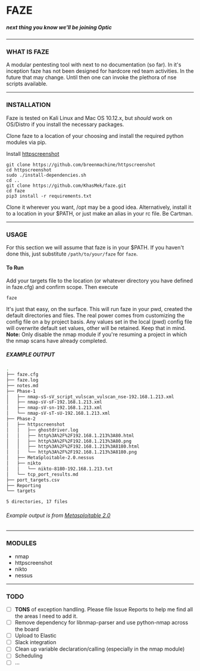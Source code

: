 # FAZE

##### next thing you know we'll be joining Optic

---

### WHAT IS FAZE

A modular pentesting tool with next to no documentation (so far). In it's inception faze has not been designed for hardcore red team activities. In the future that may change. Until then one can invoke the plethora of nse scripts available. 

---

### INSTALLATION

Faze is tested on Kali Linux and Mac OS 10.12.x, but _should_ work on OS/Distro if you install the necessary packages.

Clone faze to a location of your choosing and install the required python modules via pip.

Install [httpscreenshot](https://github.com/breenmachine/httpscreenshot)

```shell
git clone https://github.com/breenmachine/httpscreenshot
cd httpscreenshot
sudo ./install-dependencies.sh
cd ..
git clone https://github.com/KhasMek/faze.git
cd faze
pip3 install -r requirements.txt
```

Clone it wherever you want, /opt may be a good idea. Alternatively, install it to a location in your $PATH, or just make an alias in your rc file. Be Cartman.

---

### USAGE

For this section we will assume that faze is in your $PATH. If you haven't done this, just substitute `/path/to/your/faze` for `faze`.


#### To Run

Add your targets file to the location (or whatever directory you have defined in faze.cfg) and confirm scope. Then execute
```
faze
```

It's just that easy, on the surface. This will run faze in your pwd, created the default directories and files. The real power comes from customizing the config file on a by project basis. Any values set in the local (pwd) config file will overwrite default set values, other will be retained. Keep that in mind. **Note:** Only disable the nmap module if you're resuming a project in which the nmap scans have already completed.

##### EXAMPLE OUTPUT

```bash
.
├── faze.cfg
├── faze.log
├── notes.md
├── Phase-1
│   ├── nmap-sS-sV_script_vulscan_vulscan_nse-192.168.1.213.xml
│   ├── nmap-sV-sF-192.168.1.213.xml
│   ├── nmap-sV-sn-192.168.1.213.xml
│   └── nmap-sV-sT-sU-192.168.1.213.xml
├── Phase-2
│   ├── httpscreenshot
│   │   ├── ghostdriver.log
│   │   ├── http%3A%2F%2F192.168.1.213%3A80.html
│   │   ├── http%3A%2F%2F192.168.1.213%3A80.png
│   │   ├── http%3A%2F%2F192.168.1.213%3A8180.html
│   │   └── http%3A%2F%2F192.168.1.213%3A8180.png
│   ├── MetaSploitable-2.0.nessus
│   ├── nikto
│   │   └── nikto-8180-192.168.1.213.txt
│   └── tcp_port_results.md
├── port_targets.csv
├── Reporting
└── targets

5 directories, 17 files
```
###### *Example output is from [Metasploitable 2.0](https://sourceforge.net/projects/metasploitable/files/Metasploitable2/)*

---

### MODULES
- nmap
- httpscreenshot
- nikto
- nessus

---

### TODO

- [ ] **TONS** of exception handling. Please file Issue Reports to help me find all the areas I need to add it.
- [ ] Remove dependency for libnmap-parser and use python-nmap across the board
- [ ] Upload to Elastic
- [ ] Slack integration
- [ ] Clean up variable declaration/calling (especially in the nmap module)
- [ ] Scheduling
- [ ] ...
